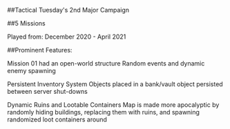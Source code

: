 ##Tactical Tuesday's 2nd Major Campaign

##5 Missions

Played from:
December 2020 - April 2021

##Prominent Features:

Mission 01 had an open-world structure
	Random events and dynamic enemy spawning
	
Persistent Inventory System 
	Objects placed in a bank/vault object persisted between server shut-downs
	
Dynamic Ruins and Lootable Containers
	Map is made more apocalyptic by randomly hiding buildings, replacing them with ruins, and spawning randomized loot containers around